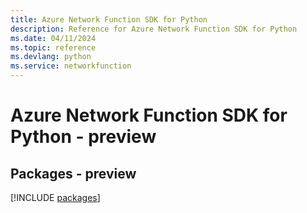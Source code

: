 ```yaml
---
title: Azure Network Function SDK for Python
description: Reference for Azure Network Function SDK for Python
ms.date: 04/11/2024
ms.topic: reference
ms.devlang: python
ms.service: networkfunction
---
```

# Azure Network Function SDK for Python - preview
## Packages - preview
[!INCLUDE [packages](network-function-index.md)]